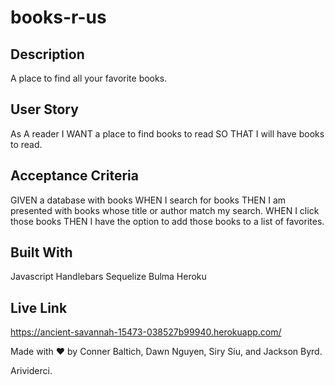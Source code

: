 # books-r-us

## Description
A place to find all your favorite books.

## User Story
As A reader 
I WANT a place to find books to read
SO THAT I will have books to read.

## Acceptance Criteria 
GIVEN a database with books
WHEN I search for books
THEN I am presented with books whose title or author match my search.
WHEN I click those books 
THEN I have the option to add those books to a list of favorites.

## Built With
Javascript
Handlebars
Sequelize
Bulma
Heroku

## Live Link
https://ancient-savannah-15473-038527b99940.herokuapp.com/


Made with ❤ by Conner Baltich, Dawn Nguyen, Siry Siu, and Jackson Byrd.

Arividerci.